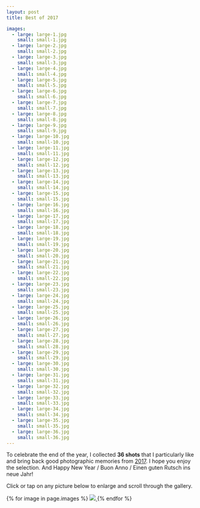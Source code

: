 ```yaml
---
layout: post
title: Best of 2017

images:
  - large: large-1.jpg
    small: small-1.jpg
  - large: large-2.jpg
    small: small-2.jpg
  - large: large-3.jpg
    small: small-3.jpg
  - large: large-4.jpg
    small: small-4.jpg
  - large: large-5.jpg
    small: small-5.jpg
  - large: large-6.jpg
    small: small-6.jpg
  - large: large-7.jpg
    small: small-7.jpg
  - large: large-8.jpg
    small: small-8.jpg
  - large: large-9.jpg
    small: small-9.jpg
  - large: large-10.jpg
    small: small-10.jpg
  - large: large-11.jpg
    small: small-11.jpg
  - large: large-12.jpg
    small: small-12.jpg
  - large: large-13.jpg
    small: small-13.jpg
  - large: large-14.jpg
    small: small-14.jpg
  - large: large-15.jpg
    small: small-15.jpg
  - large: large-16.jpg
    small: small-16.jpg
  - large: large-17.jpg
    small: small-17.jpg
  - large: large-18.jpg
    small: small-18.jpg
  - large: large-19.jpg
    small: small-19.jpg
  - large: large-20.jpg
    small: small-20.jpg
  - large: large-21.jpg
    small: small-21.jpg
  - large: large-22.jpg
    small: small-22.jpg
  - large: large-23.jpg
    small: small-23.jpg
  - large: large-24.jpg
    small: small-24.jpg
  - large: large-25.jpg
    small: small-25.jpg
  - large: large-26.jpg
    small: small-26.jpg
  - large: large-27.jpg
    small: small-27.jpg
  - large: large-28.jpg
    small: small-28.jpg
  - large: large-29.jpg
    small: small-29.jpg
  - large: large-30.jpg
    small: small-30.jpg
  - large: large-31.jpg
    small: small-31.jpg
  - large: large-32.jpg
    small: small-32.jpg
  - large: large-33.jpg
    small: small-33.jpg
  - large: large-34.jpg
    small: small-34.jpg
  - large: large-35.jpg
    small: small-35.jpg
  - large: large-36.jpg
    small: small-36.jpg
---
```


<p>To celebrate the end of the year, I collected <b>36 shots</b> that I particularly like and bring back good photographic memories from <a href="https://en.wikipedia.org/wiki/2017" target="_blank">2017</a>. I hope you enjoy the selection. And Happy New Year / Buon Anno / Einen guten Rutsch ins neue Jahr!</p>

<!--break-->

<p> Click or tap on any picture below to enlarge and scroll through the gallery.</p>

<div id="gallery">
{% for image in page.images %}
  <a data-fancybox="best-of-2017" href="{{ site.blogpics_path }}/{{ page.date | date: "%Y-%m-%d" }}/{{ image.large }}">
    <img src="{{ site.blogpics_path }}/{{ page.date | date: "%Y-%m-%d" }}/{{ image.small }}">
  </a>
{% endfor %}
</div>
